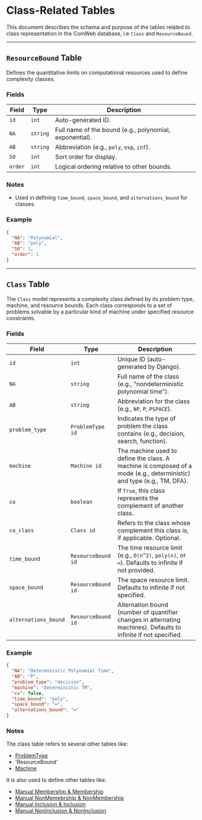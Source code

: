 # Class-Related Tables

This document describes the schema and purpose of the tables related to class representation in the ComWeb database, i.e `Class` and `ResourceBound`.

---

## `ResourceBound` Table

Defines the quantitative limits on computational resources used to define complexity classes.

### Fields

| Field   | Type                        | Description                                             |
| ------- | --------------------------- | ------------------------------------------------------- |
| `id`    | `int`                 | Auto-generated ID.                                      |
| `NA`    | `string` | Full name of the bound (e.g., polynomial, exponential). |
| `AB`    | `string` | Abbreviation (e.g., `poly`, `exp`, `inf`).              |
| `SO`    | `int`              | Sort order for display.                                 |
| `order` | `int`              | Logical ordering relative to other bounds.              |

### Notes

* Used in defining `time_bound`, `space_bound`, and `alternations_bound` for classes.

### Example

```json
{
  "NA": "Polynomial",
  "AB": "poly",
  "SO": 1,
  "order": 1
}
```

-------------

## `Class` Table

The `Class` model represents a complexity class defined by its problem type, machine, and resource bounds. Each class corresponds to a set of problems solvable by a particular kind of machine under specified resource constraints.

### Fields

| Field                | Type                        | Description                                                                                                           |
| -------------------- | --------------------------- | --------------------------------------------------------------------------------------------------------------------- |
| `id`                 | `int`                 | Unique ID (auto-generated by Django).                                                                                 |
| `NA`                 | `string` | Full name of the class (e.g., "nondeterministic polynomial time").                                                    |
| `AB`                 | `string` | Abbreviation for the class (e.g., `NP`, `P`, `PSPACE`).                                                               |
| `problem_type`       | `ProblemType id`   | Indicates the type of problem the class contains (e.g., decision, search, function).                                 |
| `machine`            | `Machine id`       | The machine used to define the class. A machine is composed of a mode (e.g., deterministic) and type (e.g., TM, DFA). |
| `co`                 | `boolean`              | If `True`, this class represents the complement of another class.                                                     |
| `co_class`           | `Class id`        | Refers to the class whose complement this class is, if applicable. Optional.                                          |
| `time_bound`         | `ResourceBound id` | The time resource limit (e.g., `O(n^2)`, `poly(n)`, or `∞`). Defaults to infinite if not provided.                    |
| `space_bound`        | `ResourceBound id` | The space resource limit. Defaults to infinite if not specified.                                                      |
| `alternations_bound` | `ResourceBound id` | Alternation bound (number of quantifier changes in alternating machines). Defaults to infinite if not specified.      |

### Example

```json
{
  "NA": "Deterministic Polynomial Time",
  "AB": "P",
  "problem_type": "decision",
  "machine": "Deterministic TM",
  "co": false,
  "time_bound": "poly",
  "space_bound": "∞",
  "alternations_bound": "∞"
}
```

### Notes

The class table refers to several other tables like:
* [ProblemType](problem.md)
* 'ResourceBound'
* [Machine](machine_tables.md)

It is also used to define other tables like: 
* [Manual Membership & Membership](membership.md)
* [Manual NonMemebrship & NonMembership](non_memebership.md)
* [Manual Inclusion & Inclusion](inclusion.md)
* [Manual NonInclusion & NonInclusion](non_inclusion.md)
